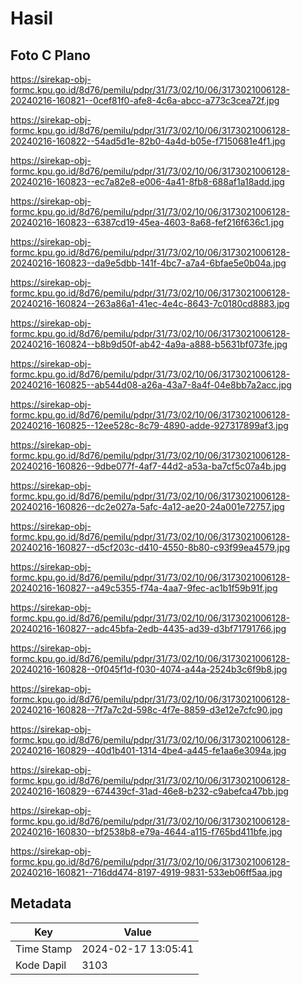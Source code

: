 # Hasil

## Foto C Plano

https://sirekap-obj-formc.kpu.go.id/8d76/pemilu/pdpr/31/73/02/10/06/3173021006128-20240216-160821--0cef81f0-afe8-4c6a-abcc-a773c3cea72f.jpg

https://sirekap-obj-formc.kpu.go.id/8d76/pemilu/pdpr/31/73/02/10/06/3173021006128-20240216-160822--54ad5d1e-82b0-4a4d-b05e-f7150681e4f1.jpg

https://sirekap-obj-formc.kpu.go.id/8d76/pemilu/pdpr/31/73/02/10/06/3173021006128-20240216-160823--ec7a82e8-e006-4a41-8fb8-688af1a18add.jpg

https://sirekap-obj-formc.kpu.go.id/8d76/pemilu/pdpr/31/73/02/10/06/3173021006128-20240216-160823--6387cd19-45ea-4603-8a68-fef216f636c1.jpg

https://sirekap-obj-formc.kpu.go.id/8d76/pemilu/pdpr/31/73/02/10/06/3173021006128-20240216-160823--da9e5dbb-141f-4bc7-a7a4-6bfae5e0b04a.jpg

https://sirekap-obj-formc.kpu.go.id/8d76/pemilu/pdpr/31/73/02/10/06/3173021006128-20240216-160824--263a86a1-41ec-4e4c-8643-7c0180cd8883.jpg

https://sirekap-obj-formc.kpu.go.id/8d76/pemilu/pdpr/31/73/02/10/06/3173021006128-20240216-160824--b8b9d50f-ab42-4a9a-a888-b5631bf073fe.jpg

https://sirekap-obj-formc.kpu.go.id/8d76/pemilu/pdpr/31/73/02/10/06/3173021006128-20240216-160825--ab544d08-a26a-43a7-8a4f-04e8bb7a2acc.jpg

https://sirekap-obj-formc.kpu.go.id/8d76/pemilu/pdpr/31/73/02/10/06/3173021006128-20240216-160825--12ee528c-8c79-4890-adde-927317899af3.jpg

https://sirekap-obj-formc.kpu.go.id/8d76/pemilu/pdpr/31/73/02/10/06/3173021006128-20240216-160826--9dbe077f-4af7-44d2-a53a-ba7cf5c07a4b.jpg

https://sirekap-obj-formc.kpu.go.id/8d76/pemilu/pdpr/31/73/02/10/06/3173021006128-20240216-160826--dc2e027a-5afc-4a12-ae20-24a001e72757.jpg

https://sirekap-obj-formc.kpu.go.id/8d76/pemilu/pdpr/31/73/02/10/06/3173021006128-20240216-160827--d5cf203c-d410-4550-8b80-c93f99ea4579.jpg

https://sirekap-obj-formc.kpu.go.id/8d76/pemilu/pdpr/31/73/02/10/06/3173021006128-20240216-160827--a49c5355-f74a-4aa7-9fec-ac1b1f59b91f.jpg

https://sirekap-obj-formc.kpu.go.id/8d76/pemilu/pdpr/31/73/02/10/06/3173021006128-20240216-160827--adc45bfa-2edb-4435-ad39-d3bf71791766.jpg

https://sirekap-obj-formc.kpu.go.id/8d76/pemilu/pdpr/31/73/02/10/06/3173021006128-20240216-160828--0f045f1d-f030-4074-a44a-2524b3c6f9b8.jpg

https://sirekap-obj-formc.kpu.go.id/8d76/pemilu/pdpr/31/73/02/10/06/3173021006128-20240216-160828--7f7a7c2d-598c-4f7e-8859-d3e12e7cfc90.jpg

https://sirekap-obj-formc.kpu.go.id/8d76/pemilu/pdpr/31/73/02/10/06/3173021006128-20240216-160829--40d1b401-1314-4be4-a445-fe1aa6e3094a.jpg

https://sirekap-obj-formc.kpu.go.id/8d76/pemilu/pdpr/31/73/02/10/06/3173021006128-20240216-160829--674439cf-31ad-46e8-b232-c9abefca47bb.jpg

https://sirekap-obj-formc.kpu.go.id/8d76/pemilu/pdpr/31/73/02/10/06/3173021006128-20240216-160830--bf2538b8-e79a-4644-a115-f765bd411bfe.jpg

https://sirekap-obj-formc.kpu.go.id/8d76/pemilu/pdpr/31/73/02/10/06/3173021006128-20240216-160821--716dd474-8197-4919-9831-533eb06ff5aa.jpg


## Metadata

| Key        | Value               |
| ---------- | ------------------- |
| Time Stamp | 2024-02-17 13:05:41 |
| Kode Dapil | 3103                |



